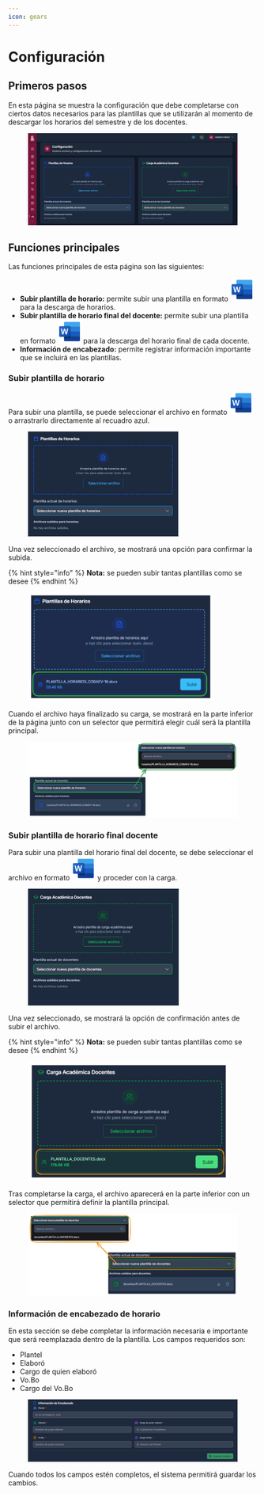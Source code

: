 ```yaml
---
icon: gears
---
```


# Configuración

## Primeros pasos

En esta página se muestra la configuración que debe completarse con ciertos datos necesarios para las plantillas que se utilizarán al momento de descargar los horarios del semestre y de los docentes.

<figure><img src="../.gitbook/assets/Captura de pantalla 2025-10-13 165801.png" alt=""><figcaption></figcaption></figure>

## Funciones principales

Las funciones principales de esta página son las siguientes:

* **Subir plantilla de horario:** permite subir una plantilla en formato ![](../.gitbook/assets/word-24.svg) para la descarga de horarios.
* **Subir plantilla de horario final del docente:** permite subir una plantilla en formato ![](../.gitbook/assets/word-24.svg) para la descarga del horario final de cada docente.
* **Información de encabezado:** permite registrar información importante que se incluirá en las plantillas.

### Subir plantilla de horario

Para subir una plantilla, se puede seleccionar el archivo en formato ![](../.gitbook/assets/word-24.svg) o arrastrarlo directamente al recuadro azul.

<figure><img src="../.gitbook/assets/Captura de pantalla 2025-10-13 171810.png" alt="" width="304"><figcaption></figcaption></figure>

Una vez seleccionado el archivo, se mostrará una opción para confirmar la subida.

{% hint style="info" %}
**Nota:** se pueden subir tantas plantillas como se desee
{% endhint %}

<figure><img src="../.gitbook/assets/imagen (3).png" alt="" width="375"><figcaption></figcaption></figure>

Cuando el archivo haya finalizado su carga, se mostrará en la parte inferior de la página junto con un selector que permitirá elegir cuál será la plantilla principal.

<figure><img src="../.gitbook/assets/imagen (1) (1) (1).png" alt=""><figcaption></figcaption></figure>

### Subir plantilla de horario final docente

Para subir una plantilla del horario final del docente, se debe seleccionar el archivo en formato ![](../.gitbook/assets/word-24.svg) y proceder con la carga.

<figure><img src="../.gitbook/assets/Captura de pantalla 2025-10-13 173534.png" alt="" width="305"><figcaption></figcaption></figure>

Una vez seleccionado, se mostrará la opción de confirmación antes de subir el archivo.

{% hint style="info" %}
**Nota:** se pueden subir tantas plantillas como se desee
{% endhint %}

<figure><img src="../.gitbook/assets/imagen (2) (1).png" alt="" width="407"><figcaption></figcaption></figure>

Tras completarse la carga, el archivo aparecerá en la parte inferior con un selector que permitirá definir la plantilla principal.

<figure><img src="../.gitbook/assets/imagen (1) (1) (1) (1).png" alt=""><figcaption></figcaption></figure>

### Información de encabezado de horario

En esta sección se debe completar la información necesaria e importante que será reemplazada dentro de la plantilla. Los campos requeridos son:

* Plantel
* Elaboró
* Cargo de quien elaboró
* Vo.Bo
* Cargo del Vo.Bo

<figure><img src="../.gitbook/assets/Captura de pantalla 2025-10-13 180156.png" alt=""><figcaption></figcaption></figure>

Cuando todos los campos estén completos, el sistema permitirá guardar los cambios.

